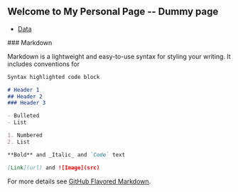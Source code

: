 ## Welcome to My Personal Page -- Dummy page


<ul>
 <li>
 <a href="https://github.com/senay-dev/senay-dev.github.io/blob/a2d481105f1d4aa57dab3237c6f4282f155d8667/newyork_crime.csv" download>Data</a>
 </li>
</ul>
### Markdown

Markdown is a lightweight and easy-to-use syntax for styling your writing. It includes conventions for

```markdown
Syntax highlighted code block

# Header 1
## Header 2
### Header 3

- Bulleted
- List

1. Numbered
2. List

**Bold** and _Italic_ and `Code` text

[Link](url) and ![Image](src)
```

For more details see [GitHub Flavored Markdown](https://guides.github.com/features/mastering-markdown/).
